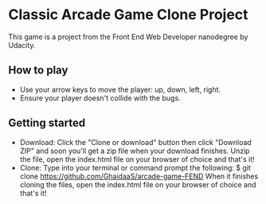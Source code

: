 # Classic Arcade Game Clone Project

This game is a project from the Front End Web Developer nanodegree by Udacity.


## How to play

- Use your arrow keys to move the player: up, down, left, right.
- Ensure your player doesn't collide with the bugs. 

## Getting started
- Download: Click the "Clone or download" button then click "Download ZIP" and soon you'll get a zip file when your download finishes. Unzip the file, open the index.html file on your browser of choice and that's it!
- Clone: Type into your terminal or command prompt the following: $ git clone https://github.com/GhaidaaS/arcade-game-FEND When it finishes cloning the files, open the index.html file on your browser of choice and that's it!
